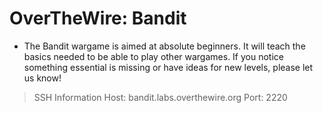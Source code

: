# OverTheWire: Bandit
- The Bandit wargame is aimed at absolute beginners. It will teach the basics needed to be able to play other wargames. If you notice something essential is missing or have ideas for new levels, please let us know!
> SSH Information
Host: bandit.labs.overthewire.org
Port: 2220
